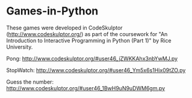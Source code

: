 # Games-in-Python
These games were developed in CodeSkulptor (http://www.codeskulptor.org/) as part of the coursework for "An Introduction to Interactive Programming in Python (Part 1)" by Rice University.

Pong: 
http://www.codeskulptor.org/#user46_jZWKKAhx3nbYwMJ.py

StopWatch: 
http://www.codeskulptor.org/#user46_Ym5x6s1Hix09tZO.py

Guess the number: 
http://www.codeskulptor.org/#user46_1BwH9uN9uDWM6gm.py 
